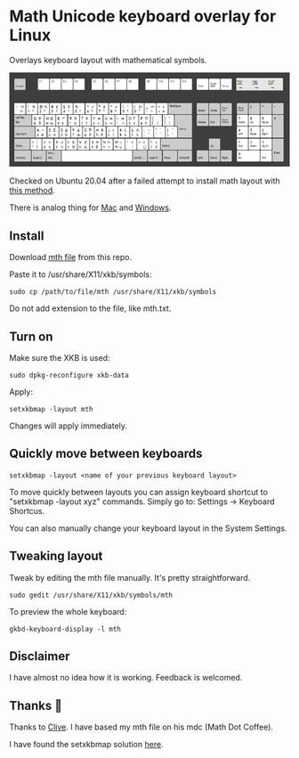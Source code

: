 # Math Unicode keyboard overlay for Linux
Overlays keyboard layout with mathematical symbols.

![mth-Layout](/images/mth_Jan_2021.png)

Checked on Ubuntu 20.04 after a failed attempt to install math layout with [this method](https://blog.math.coffee/post/20180921/keyboard-layout/).

There is analog thing for [Mac](http://insti.physics.sunysb.edu/~siegel/unicode.html) and [Windows](http://terathon.com/blog/a-mathematical-keyboard-layout/).

## Install
Download <a id="raw-url" href="https://github.com/CaptchaSamurai/Math-Unicode-keyboard-overlay-Linux-XKB/blob/master/mth">mth file</a> from this repo.

Paste it to /usr/share/X11/xkb/symbols:

```
sudo cp /path/to/file/mth /usr/share/X11/xkb/symbols
```

Do not add extension to the file, like mth.txt.

## Turn on
Make sure the XKB is used:

```
sudo dpkg-reconfigure xkb-data
```

Apply:
```
setxkbmap -layout mth
```

Changes will apply immediately.

## Quickly move between keyboards
```
setxkbmap -layout <name of your previous keyboard layout>
```

To move quickly between layouts you can assign keyboard shortcut to "setxkbmap -layout xyz" commands. Simply go to: Settings → Keyboard Shortcus.

You can also manually change your keyboard layout in the System Settings.

## Tweaking layout
Tweak by editing the mth file manually. It's pretty straightforward.

```
sudo gedit /usr/share/X11/xkb/symbols/mth
```

To preview the whole keyboard:
```
gkbd-keyboard-display -l mth
```

## Disclaimer
I have almost no idea how it is working. Feedback is welcomed.

## Thanks 🙌
Thanks to [Clive](https://blog.math.coffee/post/20180921/keyboard-layout/). I have based my mth file on his mdc (Math Dot Coffee).

I have found the setxkbmap solution [here](https://blog.lobraun.de/2020/03/09/Umlauts-on-US-Keyboard-Layouts-on-Ubuntu-with-XKB/).
